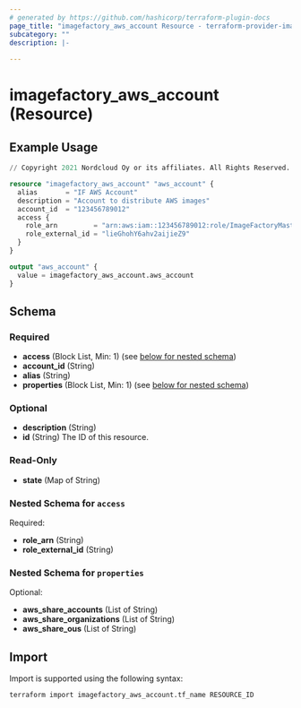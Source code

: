 ```yaml
---
# generated by https://github.com/hashicorp/terraform-plugin-docs
page_title: "imagefactory_aws_account Resource - terraform-provider-imagefactory"
subcategory: ""
description: |-
  
---
```


# imagefactory_aws_account (Resource)



## Example Usage

```terraform
// Copyright 2021 Nordcloud Oy or its affiliates. All Rights Reserved.

resource "imagefactory_aws_account" "aws_account" {
  alias       = "IF AWS Account"
  description = "Account to distribute AWS images"
  account_id  = "123456789012"
  access {
    role_arn         = "arn:aws:iam::123456789012:role/ImageFactoryMasterRole"
    role_external_id = "lieGhohY6ahv2aijieZ9"
  }
}

output "aws_account" {
  value = imagefactory_aws_account.aws_account
}
```

<!-- schema generated by tfplugindocs -->
## Schema

### Required

- **access** (Block List, Min: 1) (see [below for nested schema](#nestedblock--access))
- **account_id** (String)
- **alias** (String)
- **properties** (Block List, Min: 1) (see [below for nested schema](#nestedblock--properties))

### Optional

- **description** (String)
- **id** (String) The ID of this resource.

### Read-Only

- **state** (Map of String)

<a id="nestedblock--access"></a>
### Nested Schema for `access`

Required:

- **role_arn** (String)
- **role_external_id** (String)


<a id="nestedblock--properties"></a>
### Nested Schema for `properties`

Optional:

- **aws_share_accounts** (List of String)
- **aws_share_organizations** (List of String)
- **aws_share_ous** (List of String)

## Import

Import is supported using the following syntax:

```shell
terraform import imagefactory_aws_account.tf_name RESOURCE_ID
```
